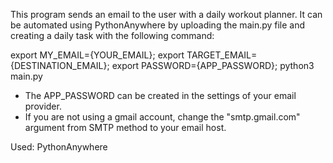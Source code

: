 This program sends an email to the user with a daily workout planner.
It can be automated using PythonAnywhere by uploading the main.py file and creating a daily task with the following command:

export MY_EMAIL={YOUR_EMAIL}; export TARGET_EMAIL={DESTINATION_EMAIL}; export PASSWORD={APP_PASSWORD}; python3 main.py

- The APP_PASSWORD can be created in the settings of your email provider.
- If you are not using a gmail account, change the "smtp.gmail.com" argument from SMTP method to your email host.

Used:
PythonAnywhere